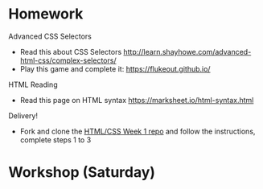# Homework

Advanced CSS Selectors
- Read this about CSS Selectors http://learn.shayhowe.com/advanced-html-css/complex-selectors/
- Play this game and complete it: https://flukeout.github.io/

HTML Reading
- Read this page on HTML syntax https://marksheet.io/html-syntax.html

Delivery!
- Fork and clone the [HTML/CSS Week 1 repo](https://github.com/CodeYourFuture/HTML-CSS-Homework) and follow the instructions, complete steps 1 to 3

# Workshop (Saturday)



